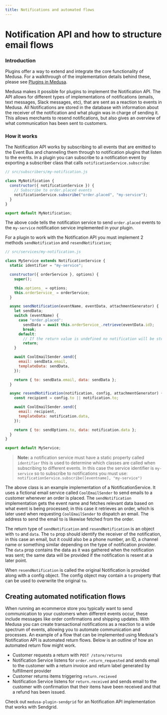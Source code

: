 ```yaml
---
title: Notifications and automated flows
---
```


# Notification API and how to structure email flows

### Introduction

Plugins offer a way to extend and integrate the core functionality of Medusa. For a walkthrough of the implementation details behind these, please see [Plugins in Medusa](https://docs.medusajs.com/guides/plugins).

Medusa makes it possible for plugins to implement the Notification API. The API allows for different types of implementations of notifications (emails, text messages, Slack messages, etc), that are sent as a reaction to events in Medusa. All Notifications are stored in the database with information about the receiver of the notification and what plugin was in charge of sending it. This allows merchants to resend notifications, but also gives an overview of what communication has been sent to customers.

### How it works

The Notification API works by subscribing to all events that are emitted to the Event Bus and channeling them through to notification plugins that listen to the events. In a plugin you can subscribe to a notification event by exporting a subscriber class that calls `notificationService.subscribe`:

```jsx
// src/subscribers/my-notification.js

class MyNotification {
  constructor({ notificationService }) {
    // Subscribe to order.placed events
    notificationService.subscribe("order.placed", "my-service");
  }
}

export default MyNotification;
```

The above code tells the notification service to send `order.placed` events to the `my-service` notification service implemented in your plugin.

For a plugin to work with the Notification API you must implement 2 methods `sendNotification` and `resendNotification`;

```jsx
// src/services/my-notification.js

class MyService extends NotificationService {
  static identifier = "my-service";

  constructor({ orderService }, options) {
    super();

    this.options_ = options;
    this.orderService_ = orderService;
  }

  async sendNotification(eventName, eventData, attachmentGenerator) {
    let sendData;
    switch (eventName) {
      case "order.placed":
        sendData = await this.orderService_.retrieve(eventData.id);
        break;
      default:
        // If the return value is undefined no notification will be stored
        return;
    }

    await CoolEmailSender.send({
      email: sendData.email,
      templateData: sendData,
    });

    return { to: sendData.email, data: sendData };
  }

  async resendNotification(notification, config, attachmentGenerator) {
    const recipient = config.to || notification.to;

    await CoolEmailSender.send({
      email: recipient,
      templateData: notification.data,
    });

    return { to: sendOptions.to, data: notification.data };
  }
}

export default MyService;
```

> **Note:** a notification service must have a static property called `identifier` this is used to determine which classes are called when subscribing to different events. In this case the service identifier is `my-service` so to subscribe to notifications you must use:
> `notificationService.subscribe([eventname], "my-service")`

The above class is an example implementation of a NotificationService. It uses a fictional email service called `CoolEmailSender` to send emails to a customer whenever an order is placed. The `sendNotification` implementation gets the event name and fetches relevant data based on what event is being processed; in this case it retrieves an order, which is later used when requesting `CoolEmailSender` to dispatch an email. The address to send the email to is likewise fetched from the order.

The return type of `sendNotification` and `resendNotification` is an object with `to` and `data`. The `to` prop should identify the receiver of the notification, in this case an email, but it could also be a phone number, an ID, a channel name or something similar depending on the type of notification provider. The `data` prop contains the data as it was gathered when the notification was sent; the same data will be provided if the notification is resent at a later point.

When `resendNotification` is called the original Notification is provided along with a config object. The config object may contain a `to` property that can be used to overwrite the original `to`.

## Creating automated notification flows

When running an ecommerce store you typically want to send communication to your customers when different events occur, these include messages like order confirmations and shipping updates. With Medusa you can create transactional notifications as a reaction to a wide spectrum of events, allowing you to automate communication and processes. An example of a flow that can be implemented using Medusa's Notification API is automated return flows. Below is an outline of how an automated return flow might work.

- Customer requests a return with `POST /store/returns`
- Notification Service listens for `order.return_requested` and sends email to the customer with a return invoice and return label generated by fulfillment provider
- Customer returns items triggering `return.recieved`
- Notification Service listens for `return.received` and sends email to the customer with confirmation that their items have been received and that a refund has been issued.

Check out `medusa-plugin-sendgrid` for an Notification API implementation that works with Sendgrid.
